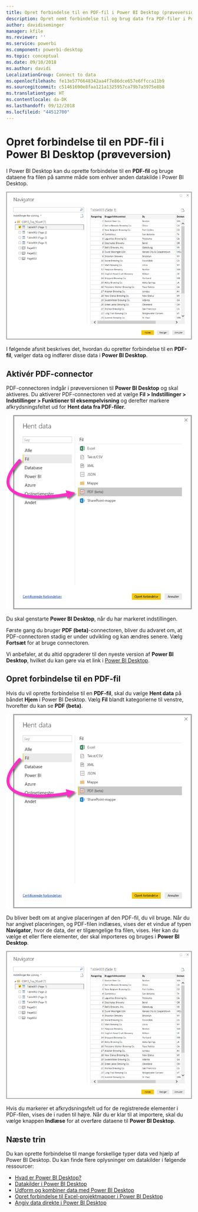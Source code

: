 ```yaml
---
title: Opret forbindelse til en PDF-fil i Power BI Desktop (prøveversion)
description: Opret nemt forbindelse til og brug data fra PDF-filer i Power BI Desktop
author: davidiseminger
manager: kfile
ms.reviewer: ''
ms.service: powerbi
ms.component: powerbi-desktop
ms.topic: conceptual
ms.date: 09/10/2018
ms.author: davidi
LocalizationGroup: Connect to data
ms.openlocfilehash: fe13e5776648342aa4f7e86dce657e6ffcca11b9
ms.sourcegitcommit: c51461690e8faa121a1325957ca79b7a3975e8b8
ms.translationtype: HT
ms.contentlocale: da-DK
ms.lasthandoff: 09/12/2018
ms.locfileid: "44512700"
---
```

# <a name="connect-to-a-pdf-file-in-power-bi-desktop-preview"></a>Opret forbindelse til en PDF-fil i Power BI Desktop (prøveversion)
I Power BI Desktop kan du oprette forbindelse til en **PDF-fil** og bruge dataene fra filen på samme måde som enhver anden datakilde i Power BI Desktop.

![Opret forbindelse til data i PDF-filer](media/desktop-connect-pdf/connect-pdf_04.png)

I følgende afsnit beskrives det, hvordan du opretter forbindelse til en **PDF-fil**, vælger data og indfører disse data i **Power BI Desktop**.

## <a name="enable-the-pdf-connector"></a>Aktivér PDF-connector
PDF-connectoren indgår i prøveversionen til **Power BI Desktop** og skal aktiveres. Du aktiverer PDF-connectoren ved at vælge **Fil > Indstillinger > Indstillinger > Funktioner til eksempelvisning** og derefter markere afkrydsningsfeltet ud for **Hent data fra PDF-filer**. 

![Aktivér PDF-connector fra Indstillinger > Prøveversionsfunktioner](media/desktop-connect-pdf/connect-pdf_01.png)

Du skal genstarte **Power BI Desktop**, når du har markeret indstillingen.

Første gang du bruger **PDF (beta)**-connectoren, bliver du advaret om, at PDF-connectoren stadig er under udvikling og kan ændres senere. Vælg **Fortsæt** for at bruge connectoren.

Vi anbefaler, at du altid opgraderer til den nyeste version af **Power BI Desktop**, hvilket du kan gøre via et link i [Power BI Desktop](desktop-get-the-desktop.md). 

## <a name="connect-to-a-pdf-file"></a>Opret forbindelse til en PDF-fil
Hvis du vil oprette forbindelse til en **PDF-fil**, skal du vælge **Hent data** på båndet **Hjem** i Power BI Desktop. Vælg **Fil** blandt kategorierne til venstre, hvorefter du kan se **PDF (beta)**.

![Vælg PDF i Hent data](media/desktop-connect-pdf/connect-pdf_01.png)

Du bliver bedt om at angive placeringen af den PDF-fil, du vil bruge. Når du har angivet placeringen, og PDF-filen indlæses, vises der et vindue af typen **Navigator**, hvor de data, der er tilgængelige fra filen, vises. Her kan du vælge et eller flere elementer, der skal importeres og bruges i **Power BI Desktop**.

![Opret forbindelse til data i PDF-filer](media/desktop-connect-pdf/connect-pdf_04.png)

Hvis du markerer et afkrydsningsfelt ud for de registrerede elementer i PDF-filen, vises de i ruden til højre. Når du er klar til at importere, skal du vælge knappen **Indlæse** for at overføre dataene til **Power BI Desktop**.


## <a name="next-steps"></a>Næste trin
Du kan oprette forbindelse til mange forskellige typer data ved hjælp af Power BI Desktop. Du kan finde flere oplysninger om datakilder i følgende ressourcer:

* [Hvad er Power BI Desktop?](desktop-what-is-desktop.md)
* [Datakilder i Power BI Desktop](desktop-data-sources.md)
* [Udform og kombiner data med Power BI Desktop](desktop-shape-and-combine-data.md)
* [Opret forbindelse til Excel-projektmapper i Power BI Desktop](desktop-connect-excel.md)   
* [Angiv data direkte i Power BI Desktop](desktop-enter-data-directly-into-desktop.md)   

